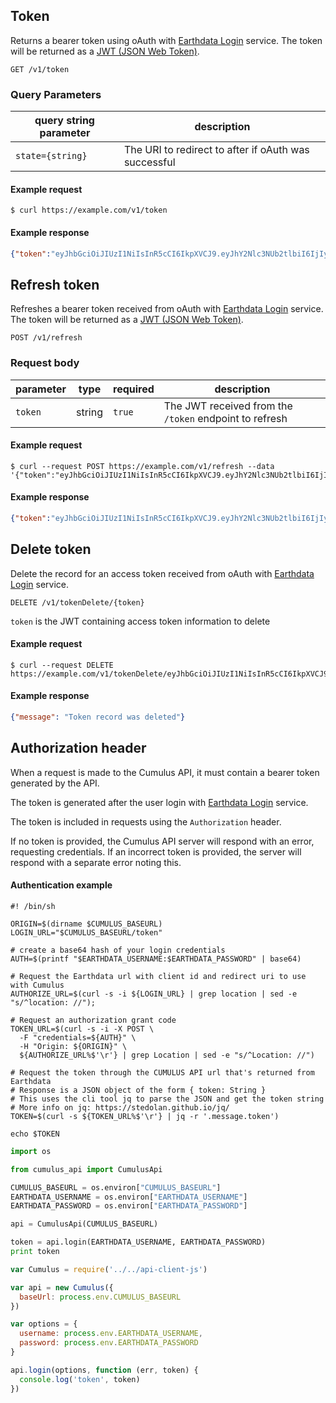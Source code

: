 ## Token

Returns a bearer token using oAuth with [Earthdata Login](https://urs.earthdata.nasa.gov) service. The token will be returned as a [JWT (JSON Web Token)](https://jwt.io/introduction/).

```endpoint
GET /v1/token
```

### Query Parameters

| query string parameter | description |
| -----  | ----------- |
| `state={string}` | The URI to redirect to after if oAuth was successful |


#### Example request

```curl
$ curl https://example.com/v1/token
```

#### Example response

```json
{"token":"eyJhbGciOiJIUzI1NiIsInR5cCI6IkpXVCJ9.eyJhY2Nlc3NUb2tlbiI6IjIyMzc0YWE4MDM1M2E3ODFkYWJjYmFhZGJhOGE3ZmMwZmE1MWYzYjQzNWYxNTc4MjU2NjA0ZjFiNGQ0NTE2ODYiLCJleHAiOiIxNTQ0NDY1MDk3ODczIn0.SxFtZ7dqp9KsUSn1uTXhWis8Il8Hig8mwLANGU3cXhY"}
```

## Refresh token

Refreshes a bearer token received from oAuth with [Earthdata Login](https://urs.earthdata.nasa.gov) service. The token will be returned as a [JWT (JSON Web Token)](https://jwt.io/introduction/).

```endpoint
POST /v1/refresh
```

### Request body

| parameter | type | required | description |
| ----- | --- | -- | ----------- |
| `token` | string | `true` | The JWT received from the `/token` endpoint to refresh |


#### Example request

```curl
$ curl --request POST https://example.com/v1/refresh --data '{"token":"eyJhbGciOiJIUzI1NiIsInR5cCI6IkpXVCJ9.eyJhY2Nlc3NUb2tlbiI6IjIyMzc0YWE4MDM1M2E3ODFkYWJjYmFhZGJhOGE3ZmMwZmE1MWYzYjQzNWYxNTc4MjU2NjA0ZjFiNGQ0NTE2ODYiLCJleHAiOiIxNTQ0NDY1MDk3ODczIn0.SxFtZ7dqp9KsUSn1uTXhWis8Il8Hig8mwLANGU3cXhY"}'
```

#### Example response

```json
{"token":"eyJhbGciOiJIUzI1NiIsInR5cCI6IkpXVCJ9.eyJhY2Nlc3NUb2tlbiI6IjIyMzc0YWE4MDM1M2E3ODFkYWJjYmFhZGJhOGE3ZmMwZmE1MWYzYjQzNWYxNTc4MjU2NjA0ZjFiNGQ0NTE2ODYiLCJleHAiOiIxNTQ0NDcxMjk4ODEzIn0.vO6RlSRo47kkH15_muoUYNvv74fRzFxs7FlmVaarHlc"}
```

## Delete token

Delete the record for an access token received from oAuth with [Earthdata Login](https://urs.earthdata.nasa.gov) service.

```endpoint
DELETE /v1/tokenDelete/{token}
```

`token` is the JWT containing access token information to delete

#### Example request

```curl
$ curl --request DELETE https://example.com/v1/tokenDelete/eyJhbGciOiJIUzI1NiIsInR5cCI6IkpXVCJ9.eyJhY2Nlc3NUb2tlbiI6IjIyMzc0YWE4MDM1M2E3ODFkYWJjYmFhZGJhOGE3ZmMwZmE1MWYzYjQzNWYxNTc4MjU2NjA0ZjFiNGQ0NTE2ODYiLCJleHAiOiIxNTQ0NDY1MDk3ODczIn0.SxFtZ7dqp9KsUSn1uTXhWis8Il8Hig8mwLANGU3cXhY
```

#### Example response

```json
{"message": "Token record was deleted"}
```

## Authorization header

When a request is made to the Cumulus API, it must contain a bearer token generated by the API.

The token is generated after the user login with [Earthdata Login](https://urs.earthdata.nasa.gov) service.

The token is included in requests using the `Authorization` header.

If no token is provided, the Cumulus API server will respond with an error, requesting credentials. If an incorrect token is provided, the server will respond with a separate error noting this.

#### Authentication example

```curl
#! /bin/sh

ORIGIN=$(dirname $CUMULUS_BASEURL)
LOGIN_URL="$CUMULUS_BASEURL/token"

# create a base64 hash of your login credentials
AUTH=$(printf "$EARTHDATA_USERNAME:$EARTHDATA_PASSWORD" | base64)

# Request the Earthdata url with client id and redirect uri to use with Cumulus
AUTHORIZE_URL=$(curl -s -i ${LOGIN_URL} | grep location | sed -e "s/^location: //");

# Request an authorization grant code
TOKEN_URL=$(curl -s -i -X POST \
  -F "credentials=${AUTH}" \
  -H "Origin: ${ORIGIN}" \
  ${AUTHORIZE_URL%$'\r'} | grep Location | sed -e "s/^Location: //")

# Request the token through the CUMULUS API url that's returned from Earthdata
# Response is a JSON object of the form { token: String }
# This uses the cli tool jq to parse the JSON and get the token string
# More info on jq: https://stedolan.github.io/jq/
TOKEN=$(curl -s ${TOKEN_URL%$'\r'} | jq -r '.message.token')

echo $TOKEN
```

```python
import os

from cumulus_api import CumulusApi

CUMULUS_BASEURL = os.environ["CUMULUS_BASEURL"]
EARTHDATA_USERNAME = os.environ["EARTHDATA_USERNAME"]
EARTHDATA_PASSWORD = os.environ["EARTHDATA_PASSWORD"]

api = CumulusApi(CUMULUS_BASEURL)

token = api.login(EARTHDATA_USERNAME, EARTHDATA_PASSWORD)
print token
```

```javascript
var Cumulus = require('../../api-client-js')

var api = new Cumulus({
  baseUrl: process.env.CUMULUS_BASEURL
})

var options = {
  username: process.env.EARTHDATA_USERNAME,
  password: process.env.EARTHDATA_PASSWORD
}

api.login(options, function (err, token) {
  console.log('token', token)
})
```
